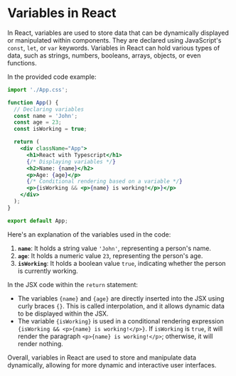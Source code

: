 # Variables in React

In React, variables are used to store data that can be dynamically displayed or manipulated within components. They are declared using JavaScript's `const`, `let`, or `var` keywords. Variables in React can hold various types of data, such as strings, numbers, booleans, arrays, objects, or even functions.

In the provided code example:

```jsx
import './App.css';

function App() {
  // Declaring variables
  const name = 'John';
  const age = 23;
  const isWorking = true;

  return (
    <div className="App">
      <h1>React with Typescript</h1>
      {/* Displaying variables */}
      <h2>Name: {name}</h2>
      <p>Age: {age}</p>
      {/* Conditional rendering based on a variable */}
      <p>{isWorking && <p>{name} is working!</p>}</p>
    </div>
  );
}

export default App;
```

Here's an explanation of the variables used in the code:

1. **`name`**: It holds a string value `'John'`, representing a person's name.
2. **`age`**: It holds a numeric value `23`, representing the person's age.
3. **`isWorking`**: It holds a boolean value `true`, indicating whether the person is currently working.

In the JSX code within the `return` statement:
- The variables `{name}` and `{age}` are directly inserted into the JSX using curly braces `{}`. This is called interpolation, and it allows dynamic data to be displayed within the JSX.
- The variable `{isWorking}` is used in a conditional rendering expression `{isWorking && <p>{name} is working!</p>}`. If `isWorking` is `true`, it will render the paragraph `<p>{name} is working!</p>`; otherwise, it will render nothing.

Overall, variables in React are used to store and manipulate data dynamically, allowing for more dynamic and interactive user interfaces.